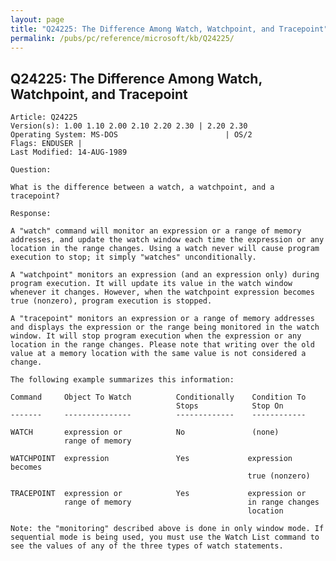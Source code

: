 ```yaml
---
layout: page
title: "Q24225: The Difference Among Watch, Watchpoint, and Tracepoint"
permalink: /pubs/pc/reference/microsoft/kb/Q24225/
---
```


## Q24225: The Difference Among Watch, Watchpoint, and Tracepoint

	Article: Q24225
	Version(s): 1.00 1.10 2.00 2.10 2.20 2.30 | 2.20 2.30
	Operating System: MS-DOS                        | OS/2
	Flags: ENDUSER |
	Last Modified: 14-AUG-1989
	
	Question:
	
	What is the difference between a watch, a watchpoint, and a
	tracepoint?
	
	Response:
	
	A "watch" command will monitor an expression or a range of memory
	addresses, and update the watch window each time the expression or any
	location in the range changes. Using a watch never will cause program
	execution to stop; it simply "watches" unconditionally.
	
	A "watchpoint" monitors an expression (and an expression only) during
	program execution. It will update its value in the watch window
	whenever it changes. However, when the watchpoint expression becomes
	true (nonzero), program execution is stopped.
	
	A "tracepoint" monitors an expression or a range of memory addresses
	and displays the expression or the range being monitored in the watch
	window. It will stop program execution when the expression or any
	location in the range changes. Please note that writing over the old
	value at a memory location with the same value is not considered a
	change.
	
	The following example summarizes this information:
	
	Command     Object To Watch          Conditionally    Condition To
	                                     Stops            Stop On
	-------     ---------------          -------------    ------------
	
	WATCH       expression or            No               (none)
	            range of memory
	
	WATCHPOINT  expression               Yes             expression becomes
	                                                     true (nonzero)
	
	TRACEPOINT  expression or            Yes             expression or
	            range of memory                          in range changes
	                                                     location
	
	Note: the "monitoring" described above is done in only window mode. If
	sequential mode is being used, you must use the Watch List command to
	see the values of any of the three types of watch statements.

